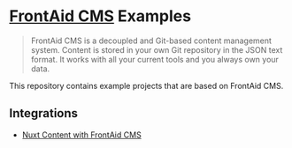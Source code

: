 # [FrontAid CMS](https://frontaid.io/) Examples

> FrontAid CMS is a decoupled and Git-based content management system. Content is stored in your own Git repository in the JSON text format. It works with all your current tools and you always own your data.

This repository contains example projects that are based on FrontAid CMS.

## Integrations
* [Nuxt Content with FrontAid CMS](/integrations/nuxt-content)
